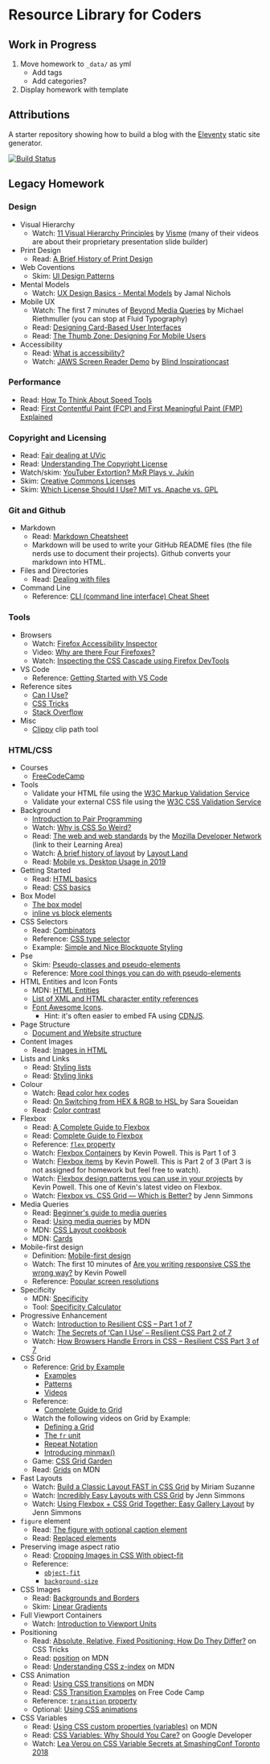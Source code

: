 # Resource Library for Coders
## Work in Progress
1. Move homework to `_data/` as yml
    - Add tags
    - Add categories?
2. Display homework with template

## Attributions
A starter repository showing how to build a blog with the [Eleventy](https://github.com/11ty/eleventy) static site generator.

[![Build Status](https://travis-ci.org/11ty/eleventy-base-blog.svg?branch=master)](https://travis-ci.org/11ty/eleventy-base-blog)

## Legacy Homework
### Design
- Visual Hierarchy
  - Watch: [11 Visual Hierarchy Principles](https://youtu.be/ZXItTIjC0Wk) by [Visme](https://www.youtube.com/channel/UC2isRzoZisjBS6PaGWTDV0Q) (many of their videos are about their proprietary presentation slide builder)
- Print Design
  - Read: [A Brief History of Print Design](https://blog.123rf.com/history-print-design/)
- Web Coventions
    - Skim: [UI Design Patterns](http://ui-patterns.com/patterns)
- Mental Models
  - Watch: [UX Design Basics - Mental Models](https://www.youtube.com/watch?v=9gM8K4ooavY) by Jamal Nichols
- Mobile UX
  - Watch: The first 7 minutes of [Beyond Media Queries](https://vimeo.com/235428198) by Michael Riethmuller (you can stop at Fluid Typography)
  - Read: [Designing Card-Based User Interfaces](https://www.smashingmagazine.com/2016/10/designing-card-based-user-interfaces/)
  - Read: [The Thumb Zone: Designing For Mobile Users](https://www.smashingmagazine.com/2016/09/the-thumb-zone-designing-for-mobile-users/)
- Accessibility
  - Read: [What is accessibility?](https://developer.mozilla.org/en-US/docs/Learn/Accessibility/What_is_accessibility)
  - Watch: [JAWS Screen Reader Demo](https://youtu.be/2PMuBQ7LyOw) by [Blind Inspirationcast](https://www.youtube.com/channel/UCKHMrCSX3thkIsb3oDD_aJw)

### Performance
- Read: [How To Think About Speed Tools](https://developers.google.com/web/fundamentals/performance/speed-tools)
- Read: [First Contentful Paint (FCP) and First Meaningful Paint (FMP) Explained](https://www.acmethemes.com/blog/first-contentful-paint-and-first-meaningful-paint/)

### Copyright and Licensing
  - Read: [Fair dealing at UVic](https://www.uvic.ca/library/featured/copyright/fairdealing/index.php)
  - Read: [Understanding The Copyright License](https://www.smashingmagazine.com/2011/06/understanding-copyright-and-licenses/)
  - Watch/skim: [YouTuber Extortion? MxR Plays v. Jukin](https://youtu.be/5A_i-sB9H0Q)
  - Skim: [Creative Commons Licenses](https://creativecommons.org/about/cclicenses/)
  - Skim: [Which License Should I Use? MIT vs. Apache vs. GPL](https://exygy.com/blog/which-license-should-i-use-mit-vs-apache-vs-gpl/)
### Git and Github
- Markdown
    - Read: [Markdown Cheatsheet](https://www.markdownguide.org/cheat-sheet/)
  - Markdown will be used to write your GitHub README files (the file nerds use to document their projects). Github converts your markdown into HTML.
- Files and Directories
  - Read: [Dealing with files](https://developer.mozilla.org/en-US/docs/Learn/Getting_started_with_the_web/Dealing_with_files)
- Command Line
  - Reference: [CLI (command line interface) Cheat Sheet](https://www.git-tower.com/blog/command-line-cheat-sheet/)
### Tools
- Browsers
  - Watch: [Firefox Accessibility Inspector](https://youtu.be/7mqqgIxX_NU)
  - Video: [Why are there Four Firefoxes?](https://youtu.be/qQ1oQJJn1nQ)
  - Watch: [Inspecting the CSS Cascade using Firefox DevTools](https://youtu.be/Sp9ZfSvpf7A)
- VS Code
  - Reference: [Getting Started with VS Code](https://code.visualstudio.com/learn/get-started/basics)
- Reference sites
  - [Can I Use?](https://caniuse.com/)
  - [CSS Tricks](https://css-tricks.com/)
  - [Stack Overflow](https://stackoverflow.com/)
- Misc
  - [Clippy](https://bennettfeely.com/clippy/) clip path tool

### HTML/CSS
- Courses
  - [FreeCodeCamp](https://www.freecodecamp.org/learn/responsive-web-design/basic-html-and-html5/)
- Tools
  - Validate your HTML file using the [W3C Markup Validation Service](https://validator.w3.org/)
  - Validate your external CSS file using the [W3C CSS Validation Service](https://jigsaw.w3.org/css-validator/)
- Background
  - [Introduction to Pair Programming](https://www.youtube.com/watch?v=vgkahOzFH2Q)
  - Watch: [Why is CSS So Weird?](https://www.youtube.com/watch?v=aHUtMbJw8iA)
  - Read: [The web and web standards](https://developer.mozilla.org/en-US/docs/Learn/Getting_started_with_the_web/The_web_and_web_standards) by the [Mozilla Developer Network](https://developer.mozilla.org/en-US/docs/Learn) (link to their Learning Area)
  - Watch: [A brief history of layout](https://youtu.be/E005mjqpZ9Y) by [Layout Land](https://www.youtube.com/c/LayoutLand/)
  - Read: [Mobile vs. Desktop Usage in 2019](https://www.perficient.com/insights/research-hub/mobile-vs-desktop-usage-study)
- Getting Started
  - Read: [HTML basics](https://developer.mozilla.org/en-US/docs/Learn/Getting_started_with_the_web/HTML_basics)
  - Read: [CSS basics](https://developer.mozilla.org/en-US/docs/Learn/Getting_started_with_the_web/CSS_basics)
- Box Model
  - [The box model](https://developer.mozilla.org/en-US/docs/Learn/CSS/Building_blocks/The_box_model)
  - [inline vs block elements](https://stackoverflow.com/questions/9189810/css-display-inline-vs-inline-block)
- CSS Selectors
  - Read: [Combinators](https://developer.mozilla.org/en-US/docs/Learn/CSS/Building_blocks/Selectors/Combinators)
  - Reference: [CSS type selector](https://css-tricks.com/almanac/selectors/t/type/)
  - Example: [Simple and Nice Blockquote Styling](https://css-tricks.com/snippets/css/simple-and-nice-blockquote-styling/)
- Pse
  - Skim: [Pseudo-classes and pseudo-elements](https://developer.mozilla.org/en-US/docs/Learn/CSS/Building_blocks/Selectors/Pseudo-classes_and_pseudo-elements)
  - Reference: [More cool things you can do with pseudo-elements](https://css-tricks.com/pseudo-element-roundup/)
- HTML Entities and Icon Fonts
  - MDN: [HTML Entities](https://developer.mozilla.org/en-US/docs/Learn/HTML/Introduction_to_HTML/Getting_started#Entity_references_Including_special_characters_in_HTML)
  - [List of XML and HTML character entity references](https://en.wikipedia.org/wiki/List_of_XML_and_HTML_character_entity_references)
  - [Font Awesome Icons](https://fontawesome.com/how-to-use/on-the-web/referencing-icons/basic-use). 
    - Hint: it's often easier to embed FA using [CDNJS](https://cdnjs.com/libraries/font-awesome).
- Page Structure
  - [Document and Website structure](https://developer.mozilla.org/en-US/docs/Learn/HTML/Introduction_to_HTML/Document_and_website_structure)
- Content Images
  - Read: [Images in HTML](https://developer.mozilla.org/en-US/docs/Learn/HTML/Multimedia_and_embedding/Images_in_HTML)
- Lists and Links
  - Read: [Styling lists](https://developer.mozilla.org/en-US/docs/Learn/CSS/Styling_text/Styling_lists)
  - Read: [Styling links](https://developer.mozilla.org/en-US/docs/Learn/CSS/Styling_text/Styling_links)
- Colour
  - Watch: [Read color hex codes](https://youtu.be/eqZqx6lRPe0)
  - Read: [On Switching from HEX & RGB to HSL ](https://www.sarasoueidan.com/blog/hex-rgb-to-hsl/) by Sara Soueidan
  - Read: [Color contrast](https://developer.mozilla.org/en-US/docs/Web/Accessibility/Understanding_WCAG/Perceivable/Color_contrast)
- Flexbox
  - Read: [A Complete Guide to Flexbox](https://css-tricks.com/snippets/css/a-guide-to-flexbox/)
  - Read: [Complete Guide to Flexbox](https://css-tricks.com/snippets/css/a-guide-to-flexbox/)
  - Reference: [`flex` property](https://css-tricks.com/almanac/properties/f/flex/)
  - Watch: [Flexbox Containers](https://www.youtube.com/watch?v=hwbqquXww-U) by Kevin Powell. This is Part 1 of 3
  - Watch: [Flexbox items](https://youtu.be/4Oi5xpjoCRk) by Kevin Powell. This is Part 2 of 3 (Part 3 is not assigned for homework but feel free to watch).
  - Watch: [Flexbox design patterns you can use in your projects](https://www.youtube.com/watch?v=vQAvjof1oe4) by Kevin Powell. This one of Kevin's latest video on Flexbox.
  - Watch: [Flexbox vs. CSS Grid — Which is Better?](https://youtu.be/hs3piaN4b5I) by Jenn Simmons
- Media Queries
  - Read: [Beginner's guide to media queries](https://developer.mozilla.org/en-US/docs/Learn/CSS/CSS_layout/Media_queries)
  - Read: [Using media queries](https://developer.mozilla.org/en-US/docs/Web/CSS/Media_Queries/Using_media_queries) by MDN
  - MDN: [CSS Layout cookbook](https://developer.mozilla.org/en-US/docs/Web/CSS/Layout_cookbook)
  - MDN: [Cards](https://developer.mozilla.org/en-US/docs/Web/CSS/Layout_cookbook/Card)
- Mobile-first design
  - Definition: [Mobile-first design](https://developer.mozilla.org/en-US/docs/Glossary/Mobile_First)
  - Watch: The first 10 minutes of [Are you writing responsive CSS the wrong way?](https://youtu.be/0ohtVzCSHqs) by Kevin Powell
  - Reference: [Popular screen resolutions](https://mediag.com/blog/popular-screen-resolutions-designing-for-all/)
- Specificity
  - MDN: [Specificity](https://developer.mozilla.org/en-US/docs/Web/CSS/Specificity)
  - Tool: [Specificity Calculator](https://specificity.keegan.st/)
- Progressive Enhancement
  - Watch: [Introduction to Resilient CSS – Part 1 of 7](https://youtu.be/u00FY9vADfQ)
  - Watch: [The Secrets of ‘Can I Use’ – Resilient CSS Part 2 of 7](https://youtu.be/WM_cKHH7bZ0)
  - Watch: [How Browsers Handle Errors in CSS – Resilient CSS Part 3 of 7](https://youtu.be/NJjlzxud4_M)
- CSS Grid
  - Reference: [Grid by Example](https://gridbyexample.com)
    - [Examples](https://gridbyexample.com/examples/)
    - [Patterns](https://gridbyexample.com/patterns/)
    - [Videos](https://gridbyexample.com/video/)
  - Reference: 
    - [Complete Guide to Grid](https://css-tricks.com/snippets/css/complete-guide-grid/)
  - Watch the following videos on Grid by Example:
    - [Defining a Grid](https://gridbyexample.com/video/series-define-a-grid/)
    - [The `fr` unit](https://gridbyexample.com/video/series-the-fr-unit/)
    - [Repeat Notation](https://gridbyexample.com/video/series-repeat/)
    - [Introducing minmax()](https://gridbyexample.com/video/series-minmax/)
  - Game: [CSS Grid Garden](https://cssgridgarden.com/)
  - Read: [Grids](https://developer.mozilla.org/en-US/docs/Learn/CSS/CSS_layout/Grids) on MDN
- Fast Layouts
  - Watch: [Build a Classic Layout FAST in CSS Grid](https://youtu.be/KOvGeFUHAC0) by Miriam Suzanne
  - Watch: [Incredibly Easy Layouts with CSS Grid](https://youtu.be/tFKrK4eAiUQ) by Jenn Simmons
  - Watch: [Using Flexbox + CSS Grid Together: Easy Gallery Layout](https://youtu.be/dQHtT47eH0M) by Jenn Simmons
- `figure` element
    - Read: [The figure with optional caption element](https://developer.mozilla.org/en-US/docs/Web/HTML/Element/figure)
    - Read: [Replaced elements](https://developer.mozilla.org/en-US/docs/Web/CSS/Replaced_element)
- Preserving image aspect ratio
    - Read: [Cropping Images in CSS With object-fit](https://www.digitalocean.com/community/tutorials/css-cropping-images-object-fit)
    - Reference: 
        - [`object-fit`](https://developer.mozilla.org/en-US/docs/Web/CSS/object-fit)
        - [`background-size`](https://developer.mozilla.org/en-US/docs/Web/CSS/background-size)
- CSS Images
  - Read: [Backgrounds and Borders](https://developer.mozilla.org/en-US/docs/Learn/CSS/Building_blocks/Backgrounds_and_borders)
  - Skim: [Linear Gradients](https://css-tricks.com/css3-gradients/)
- Full Viewport Containers 
  - Watch: [Introduction to Viewport Units](https://youtu.be/_sgF8I-Q1Gs)
- Positioning
  - Read: [Absolute, Relative, Fixed Positioning: How Do They Differ?](https://css-tricks.com/absolute-relative-fixed-positioining-how-do-they-differ/) on CSS Tricks
  - Read: [position](https://developer.mozilla.org/en-US/docs/Web/CSS/position) on MDN
  - Read: [Understanding CSS z-index](https://developer.mozilla.org/en-US/docs/Web/CSS/CSS_Positioning/Understanding_z_index) on MDN
- CSS Animation
  - Read: [Using CSS transitions](https://developer.mozilla.org/en-US/docs/Web/CSS/CSS_Transitions/Using_CSS_transitions) on MDN
  - Read: [CSS Transition Examples](https://www.freecodecamp.org/news/css-transition-examples/) on Free Code Camp
  - Reference: [`transition` property](https://developer.mozilla.org/en-US/docs/Web/CSS/transition)
  - Optional: [Using CSS animations](https://developer.mozilla.org/en-US/docs/Web/CSS/CSS_Animations/Using_CSS_animations)
- CSS Variables
  - Read: [Using CSS custom properties (variables)](https://developer.mozilla.org/en-US/docs/Web/CSS/Using_CSS_custom_properties) on MDN
  - Read: [CSS Variables: Why Should You Care?](https://developers.google.com/web/updates/2016/02/css-variables-why-should-you-care) on Google Developer
  - Watch: [Lea Verou on CSS Variable Secrets at SmashingConf Toronto 2018](https://vimeo.com/292466625)
